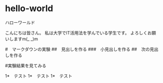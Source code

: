 # hello-world
ハローワールド

こんにちは皆さん。
私は大学でIT活用法を学んでいる学生です。
よろしくお願いしますm(_ _)m

#　マークダウンの実験
##　見出しを作る
###　小見出しを作る
##　次の見出しを作る

#実験結果を見てみる

1*　テスト
1*　テスト
1*　テスト
